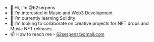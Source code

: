 - 👋 Hi, I’m @62serpens
- 👀 I’m interested in Music and Web3 Development
- 🌱 I’m currently learning Solidity
- 💞️ I’m looking to collaborate on creative projects for NFT drops and Music NFT releases
- 📫 How to reach me - 62serpens@gmail.com

<!---
62serpens/62serpens is a ✨ special ✨ repository because its `README.md` (this file) appears on your GitHub profile.
You can click the Preview link to take a look at your changes.
--->

